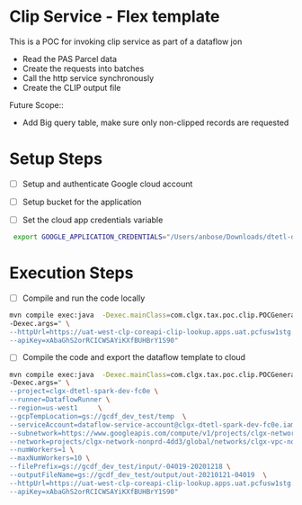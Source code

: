 # Clip Service - Flex template

This is a POC for invoking clip service as part of a dataflow jon

- Read the PAS Parcel data
- Create the requests into batches
- Call the http service synchronously
- Create the CLIP output file

Future Scope::
- Add Big query table, make sure only non-clipped records are requested



# Setup Steps

- [ ] Setup and authenticate Google cloud account

- [ ] Setup bucket for the application

- [ ] Set the cloud app credentials variable
```bash      
 export GOOGLE_APPLICATION_CREDENTIALS="/Users/anbose/Downloads/dtetl-dev.json
 ```

# Execution Steps

- [ ] Compile and run the code locally

```bash
mvn compile exec:java  -Dexec.mainClass=com.clgx.tax.poc.clip.POCGenerateClipFlexTemplate \
-Dexec.args=" \
--httpUrl=https://uat-west-clp-coreapi-clip-lookup.apps.uat.pcfusw1stg.solutions.corelogic.com/search/apn \
--apiKey=xAbaGhS2orRCICWSAYiKXfBUHBrY1S90"
```
- [ ] Compile the code and export the dataflow template to cloud
```bash
mvn compile exec:java  -Dexec.mainClass=com.clgx.tax.poc.clip.POCGenerateClipFlexTemplate \
-Dexec.args=" \
--project=clgx-dtetl-spark-dev-fc0e \
--runner=DataflowRunner \
--region=us-west1     \
--gcpTempLocation=gs://gcdf_dev_test/temp  \
--serviceAccount=dataflow-service-account@clgx-dtetl-spark-dev-fc0e.iam.gserviceaccount.com     \
--subnetwork=https://www.googleapis.com/compute/v1/projects/clgx-network-nonprd-4dd3/regions/us-west1/subnetworks/clgx-app-us-w1-app-dev-subnet     \
--network=projects/clgx-network-nonprd-4dd3/global/networks/clgx-vpc-nonprd     \
--numWorkers=1 \
--maxNumWorkers=10 \
--filePrefix=gs://gcdf_dev_test/input/-04019-20201218 \
--outputFileName=gs://gcdf_dev_test/output/out-20210121-04019  \
--httpUrl=https://uat-west-clp-coreapi-clip-lookup.apps.uat.pcfusw1stg.solutions.corelogic.com/search/apn \
--apiKey=xAbaGhS2orRCICWSAYiKXfBUHBrY1S90"
```




